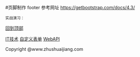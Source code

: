 #页脚制作
footer
    参考网址
    https://getbootstrap.com/docs/4.3/

    实战演习：
<!--页脚-->
<footer>
    <div class="container text-center">
        <p class="float-right">
            <a href="#">回到顶部</a>
        </p>
        <p>
            <a href="#" target="_blank" class="badge badge-success my-2">IT技术</a>
            <a href="#" target="_blank" class="badge badge-primary my-2 ">自定义表单</a>
            <a href="#" target="_blank" class="badge badge-warning my-2">WebAPI</a>
        </p>
        <p>Copyright @www.zhushuaijiang.com</p>
    </div>
</footer>